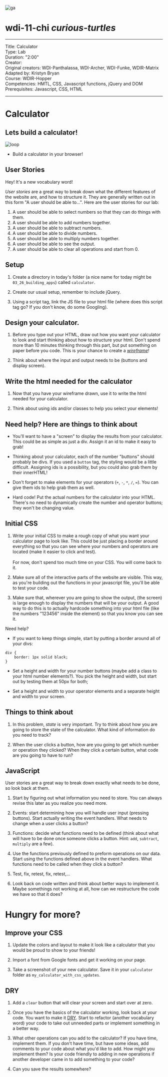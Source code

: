 ![ga](http://mobbook.generalassemb.ly/ga_cog.png)

# wdi-11-chi _curious-turtles_

---
Title: Calculator <br>
Type: Lab <br>
Duration: "2:00"<br>
Creator:<br>
    Original creators: WDI-Panthalassa, WDI-Archer, WDI-Funke, WDIR-Matrix<br>
    Adapted by: Kristyn Bryan<br>
    Course: WDIR-Hopper <br>
Competencies: HMTL, CSS, Javascript functions, jQuery and DOM<br>
Prerequisites: Javascript, CSS, HTML <br>

---

# Calculator

## Lets build a calculator!
![loop](http://www.mememaker.net/static/images/memes/3861758.jpg)

- Build a calculator in your browser!

## User Stories

Hey! It's a new vocabulary word!

*User stories* are a great way to break down what the different features of the website are, and how to structure it. They are generally written out in this form "A user should be able to...". Here are the user stories for our lab:

1. A user should be able to select numbers so that they can do things with them.
2. A user should be able to add numbers together.
3. A user should be able to subtract numbers.
4. A user should be able to divide numbers.
5. A user should be able to multiply numbers together.
6. A user should be able to see the output.
7. A user should be able to clear all operations and start from 0.


## Setup

1. Create a directory in today's folder (a nice name for today might be `03_26_building_apps`) called `calculator`.

2. Create our usual setup, remember to include jQuery.

3. Using a script tag, link the JS file to your html file (where does this script tag go? If you don't know, do some Googling).


## Design your calculator.

1. Before you type out your HTML, draw out how you want your calculator to look and start thinking about how to structure your html. Don't spend more than 10 minutes thinking through this part, but put something on paper before you code. This is your chance to create a *[wireframe](http://www.creativebloq.com/web-design/jargon-wireframes-mockups-prototypes-51514898)*!

2. Think about where the input and output needs to be (buttons and display screen).

## Write the html needed for the calculator

1. Now that you have your wireframe drawn, use it to write the html needed for your calculator.

2. Think about using ids and/or classes to help you select your elements!

## Need help? Here are things to think about

- You'll want to have a "screen" to display the results from your calculator. This could be as simple as just a div. Assign it an id to make it easy to grab!

- Thinking about your calculator, each of the number "buttons" should probably be divs. If you used a `button` tag, the styling would be a little difficult. Assigning ids is a possibility, but you could also grab them by their innerHTML!

- Don't forget to make elements for your operators (`+`, `-`, `*`, `/`, `=`). You can give them ids to help grab them as well.

- Hard code! Put the actual numbers for the calculator into your HTML. There's no need to dynamically create the number and operator buttons; they won't be changing value.

## Initial CSS

1. Write your initial CSS to make a rough copy of what you want your calculator page to look like. This could be just placing a border around everything so that you can see where your numbers and operators are located (make it easier to click and test).<br><br>For now, don't spend too much time on your CSS. You will come back to it.

2. Make sure all of the interactive parts of the website are visible. This way, as you're building out the functions in your javascript file, you'll be able to test your code.

3. Make sure that, wherever you are going to show the output, (the screen) is large enough to display the numbers that will be your output. A good way to do this is to actually hardcode something into your html file (like the numbers "123456" inside the element) so that you know you can see it.


Need help?
- If you want to keep things simple, start by putting a border around all of your divs:

```
div {
    border: 1px solid black;
}
```
- Set a height and width for your number buttons (maybe add a class to your html number elements?). You pick the height and width, but start out by testing them at 50px for both;

- Set a height and width to your operator elements and a separate height and width to your screen.


## Things to think about

1. In this problem, *state* is very important. Try to think about how you are going to store the state of the calculator. What kind of information do you need to track?

2. When the user clicks a button, how are you going to get which number or operation they clicked? When they click a certain button, what code are you going to have to run?


## JavaScript

User stories are a great way to break down exactly what needs to be done, so look back at them.

1.  Start by figuring out what information you need to store. You can always revise this later as you realize you need more.

2.  Events: start determining how you will handle user input (pressing buttons). Start actually writing the event handlers. What needs to change when a user clicks a button?

3.  Functions: decide what functions need to be defined (think about what will have to be done once someone clicks a button. Hint: `add`, `subtract`, `multiply` are a few).

4.  Use the functions previously defined to preform operations on our data. Start using the functions defined above in the event handlers. What functions need to be called when they click a button?

5.  Test, fix, retest, fix, retest,...

6.  Look back on code written and think about better ways to implement it. Maybe somethings not working at all, how can we restructure the code we have so that it does?


# Hungry for more?

## Improve your CSS

1. Update the colors and layout to make it look like a calculator that you would be proud to show to your friends!

2. Import a font from Google fonts and get it working on your page.

3. Take a screenshot of your new calculator. Save it in your `calculator` folder as `my_calculator_with_css_updates`.


## DRY
1. Add a `clear` button that will clear your screen and start over at zero.

2. Once you have the basics of the calculator working, look back at your code. You want to make it [DRY](https://en.wikipedia.org/wiki/Don%27t_repeat_yourself).  Start to refactor (another vocabulary word) your code to take out unneeded parts or implement something in a better way.

3. What other operations can you add to the calculator? If you have time, implement them. If you don't have time, but have some ideas, add comments to your code about what you'd like to add. How might you implement them? Is your code friendly to adding in new operations if another developer came in to add something to your code?

4. Can you save the results somewhere?

